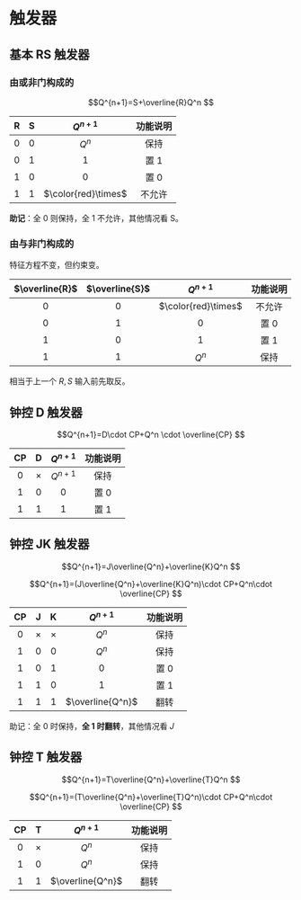 # 触发器

## 基本 RS 触发器

### 由或非门构成的

$$Q^{n+1}=S+\overline{R}Q^n
$$

| R | S | $Q^{n+1}$ | 功能说明 |
| :--: | :--: | :--: | :--: |
| 0 | 0 | $Q^n$ | 保持 |
| 0 | 1 | 1 | 置 1 |
| 1 | 0 | 0 | 置 0 |
| 1 | 1 | $\color{red}\times$ | 不允许 |
**助记**：全 0 则保持，全 1 不允许，其他情况看 S。

### 由与非门构成的

特征方程不变，但约束变。

| $\overline{R}$ | $\overline{S}$ | $Q^{n+1}$ | 功能说明 |
| :--: | :--: | :--: | :--: |
| 0 | 0 | $\color{red}\times$ | 不允许 |
| 0 | 1 | 0 | 置 0 |
| 1 | 0 | 1 | 置 1 |
| 1 | 1 | $Q^n$ | 保持 |

相当于上一个 $R, S$ 输入前先取反。

## 钟控 D 触发器


$$Q^{n+1}=D\cdot CP+Q^n \cdot \overline{CP}
$$

| CP | D | $Q^{n+1}$ | 功能说明 |
| :--: | :--: | :--: | :--: |
| 0 | $\times$ | $Q^{n+1}$ | 保持 |
| 1 | 0 | 0 | 置 0 |
| 1 | 1 | 1 | 置 1 |
## 钟控 JK 触发器


$$Q^{n+1}=J\overline{Q^n}+\overline{K}Q^n
$$


$$Q^{n+1}=(J\overline{Q^n}+\overline{K}Q^n)\cdot CP+Q^n\cdot \overline{CP}
$$

| CP | J | K | $Q^{n+1}$ | 功能说明 |
| :--: | :--: | :--: | :--: | :--: |
| 0 | $\times$ | $\times$ | $Q^n$ | 保持 |
| 1 | 0 | 0 | $Q^n$ | 保持 |
| 1 | 0 | 1 | 0 | 置 0 |
| 1 | 1 | 0 | 1 | 置 1 |
| 1 | 1 | 1 | $\overline{Q^n}$ | 翻转 |
助记：全 0 时保持，**全 1 时翻转**，其他情况看 $J$

## 钟控 T 触发器


$$Q^{n+1}=T\overline{Q^n}+\overline{T}Q^n
$$


$$Q^{n+1}=(T\overline{Q^n}+\overline{T}Q^n)\cdot CP+Q^n\cdot \overline{CP}
$$

| CP | T | $Q^{n+1}$ | 功能说明 |
| :--: | :--: | :--: | :--: |
| 0 | $\times$ | $Q^n$ | 保持 |
| 1 | 0 | $Q^n$ | 保持 |
| 1 | 1 | $\overline{Q^n}$ | 翻转 |
